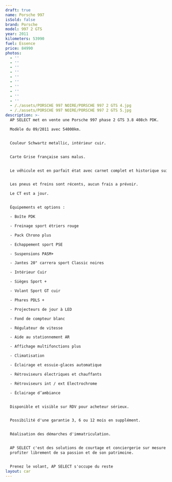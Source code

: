 ```yaml
---
draft: true
name: Porsche 997
isSold: false
brand: Porsche
model: 997 2 GTS
year: 2011
kilometers: 53990
fuel: Essence
price: 84990
photos:
  - ''
  - ''
  - ''
  - ''
  - ''
  - ''
  - ''
  - ''
  - ''
  - ''
  - /./assets/PORSCHE 997 NOIRE/PORSCHE 997 2 GTS 4.jpg
  - /./assets/PORSCHE 997 NOIRE/PORSCHE 997 2 GTS 5.jpg
description: >-
  AP SELECT met en vente une Porsche 997 phase 2 GTS 3.8 408ch PDK.

  Modèle du 09/2011 avec 54000km.


  Couleur Schwartz metallic, intérieur cuir.


  Carte Grise française sans malus.


  Le véhicule est en parfait état avec carnet complet et historique suivi.


  Les pneus et freins sont récents, aucun frais a prévoir.

  Le CT est a jour.


  Équipements et options :

  - Boîte PDK

  - Freinage sport étriers rouge

  - Pack Chrono plus

  - Echappement sport PSE

  - Suspensions PASM+

  - Jantes 20" carrera sport Classic noires

  - Intérieur Cuir

  - Sièges Sport +

  - Volant Sport GT cuir

  - Phares PDLS +

  - Projecteurs de jour à LED

  - Fond de compteur blanc

  - Régulateur de vitesse

  - Aide au stationnement AR

  - Affichage multifonctions plus

  - Climatisation

  - Éclairage et essuie-glaces automatique

  - Rétroviseurs électriques et chauffants

  - Rétroviseurs int / ext Electrochrome

  - Éclairage d’ambiance


  Disponible et visible sur RDV pour acheteur sérieux.


  Possibilité d'une garantie 3, 6 ou 12 mois en supplément.


  Réalisation des démarches d'immatriculation.


  AP SELECT c'est des solutions de courtage et conciergerie sur mesure pour
  profiter librement de sa passion et de son patrimoine.


  Prenez le volant, AP SELECT s'occupe du reste
layout: car
---
```


